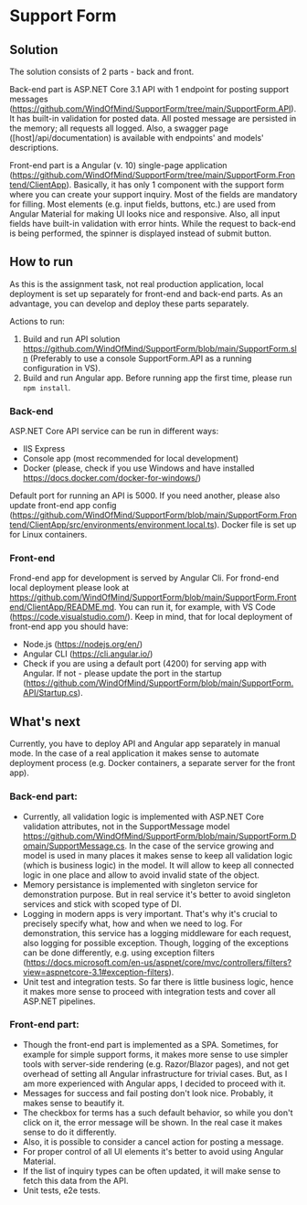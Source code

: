 # Support Form

## Solution

The solution consists of 2 parts - back and front. 

Back-end part is ASP.NET Core 3.1 API with 1 endpoint for posting support messages (https://github.com/WindOfMind/SupportForm/tree/main/SupportForm.API). 
It has built-in validation for posted data.
All posted message are persisted in the memory; all requests all logged.
Also, a swagger page ([host]/api/documentation) is available with endpoints' and models' descriptions.

Front-end part is a Angular (v. 10) single-page application (https://github.com/WindOfMind/SupportForm/tree/main/SupportForm.Frontend/ClientApp). 
Basically, it has only 1 component with the support form where you can create your support inquiry.
Most of the fields are mandatory for filling. 
Most elements (e.g. input fields, buttons, etc.) are used from Angular Material for making UI looks nice and responsive.
Also, all input fields have built-in validation with error hints.
While the request to back-end is being performed, the spinner is displayed instead of submit button.

## How to run

As this is the assignment task, not real production application, local deployment is set up separately for front-end and back-end parts.
As an advantage, you can develop and deploy these parts separately.

Actions to run:
1. Build and run API solution https://github.com/WindOfMind/SupportForm/blob/main/SupportForm.sln (Preferably to use a console SupportForm.API as a running configuration in VS).
2. Build and run Angular app. Before running app the first time, please run `npm install`.

### Back-end
ASP.NET Core API service can be run in different ways:
- IIS Express
- Console app (most recommended for local development)
- Docker (please, check if you use Windows and have installed https://docs.docker.com/docker-for-windows/)

Default port for running an API is 5000. 
If you need another, please also update front-end app config (https://github.com/WindOfMind/SupportForm/blob/main/SupportForm.Frontend/ClientApp/src/environments/environment.local.ts).
Docker file is set up for Linux containers.

### Front-end
Frond-end app for development is served by Angular Cli.
For frond-end local deployment please look at https://github.com/WindOfMind/SupportForm/blob/main/SupportForm.Frontend/ClientApp/README.md.
You can run it, for example, with VS Code (https://code.visualstudio.com/).
Keep in mind, that for local deployment of front-end app you should have:
- Node.js (https://nodejs.org/en/)
- Angular CLI (https://cli.angular.io/)
- Check if you are using a default port (4200) for serving app with Angular. If not - please update the port in the startup (https://github.com/WindOfMind/SupportForm/blob/main/SupportForm.API/Startup.cs).

## What's next

Currently, you have to deploy API and Angular app separately in manual mode. 
In the case of a real application it makes sense to automate deployment process (e.g. Docker containers, a separate server for the front app).

### Back-end part:

- Currently, all validation logic is implemented with ASP.NET Core validation attributes, not in the SupportMessage model https://github.com/WindOfMind/SupportForm/blob/main/SupportForm.Domain/SupportMessage.cs. 
In the case of the service growing and model is used in many places it makes sense to keep all validation logic (which is business logic) in the model. It will allow to keep all connected logic in one place and allow to avoid invalid state of the object.
- Memory persistance is implemented with singleton service for demonstration purpose. But in real service it's better to avoid singleton services and stick with scoped type of DI.
- Logging in modern apps is very important. That's why it's crucial to precisely specify what, how and when we need to log. For demonstration, this service has a logging middleware for each request, also logging for possible exception. 
Though, logging of the exceptions can be done differently, e.g. using exception filters (https://docs.microsoft.com/en-us/aspnet/core/mvc/controllers/filters?view=aspnetcore-3.1#exception-filters).
- Unit test and integration tests. So far there is little business logic, hence it makes more sense to proceed with integration tests and cover all ASP.NET pipelines.

### Front-end part:

- Though the front-end part is implemented as a SPA. Sometimes, for example for simple support forms, it makes more sense to use simpler tools with server-side rendering (e.g. Razor/Blazor pages), and not get overhead of setting all Angular infrastructure for trivial cases. 
But, as I am more experienced with Angular apps, I decided to proceed with it.
- Messages for success and fail posting don't look nice. Probably, it makes sense to beautify it.
- The checkbox for terms has a such default behavior, so while you don't click on it, the error message will be shown. In the real case it makes sense to do it differently.
- Also, it is possible to consider a cancel action for posting a message.
- For proper control of all UI elements it's better to avoid using Angular Material.
- If the list of inquiry types can be often updated, it will make sense to fetch this data from the API.
- Unit tests, e2e tests.

